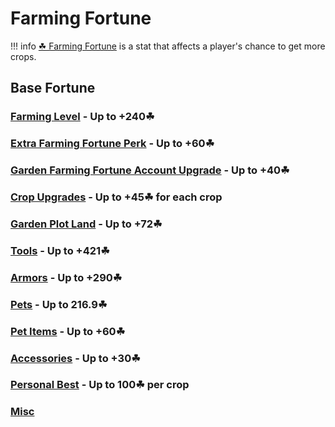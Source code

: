 # Farming Fortune

!!! info
    [☘ Farming Fortune](https://hypixel-skyblock.fandom.com/wiki/Farming_Fortune) is a stat that affects a player's chance to get more crops.




## Base Fortune

### [Farming Level](skills.md) - Up to +240☘

### [Extra Farming Fortune Perk](extra_farming_fortune_perk.md) - Up to +60☘

### [Garden Farming Fortune Account Upgrade](garden_fortune_account_upgrade.md) - Up to +40☘

### [Crop Upgrades](crop_upgrade.md) - Up to +45☘ for each crop

### [Garden Plot Land](garden_plot.md) - Up to +72☘

### [Tools](tools.md) - Up to +421☘

### [Armors](armors.md) - Up to +290☘

### [Pets](pets.md) - Up to 216.9☘

### [Pet Items](pet_item.md) - Up to +60☘

### [Accessories](accessories.md) - Up to +30☘

### [Personal Best](personal_best.md) - Up to 100☘ per crop

### [Misc](misc.md)
